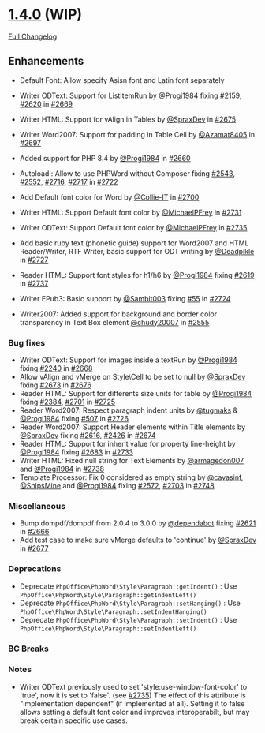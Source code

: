 # [1.4.0](https://github.com/PHPOffice/PHPWord/tree/1.4.0) (WIP)

[Full Changelog](https://github.com/PHPOffice/PHPWord/compare/1.3.0...1.4.0)

## Enhancements

- Default Font: Allow specify Asisn font and Latin font separately

- Writer ODText: Support for ListItemRun by [@Progi1984](https://github.com/Progi1984) fixing [#2159](https://github.com/PHPOffice/PHPWord/issues/2159), [#2620](https://github.com/PHPOffice/PHPWord/issues/2620) in [#2669](https://github.com/PHPOffice/PHPWord/pull/2669)
- Writer HTML: Support for vAlign in Tables by [@SpraxDev](https://github.com/SpraxDev) in [#2675](https://github.com/PHPOffice/PHPWord/pull/2675)
- Writer Word2007: Support for padding in Table Cell by [@Azamat8405](https://github.com/Azamat8405) in [#2697](https://github.com/PHPOffice/PHPWord/pull/2697)
- Added support for PHP 8.4 by [@Progi1984](https://github.com/Progi1984) in [#2660](https://github.com/PHPOffice/PHPWord/pull/2660)
- Autoload : Allow to use PHPWord without Composer fixing [#2543](https://github.com/PHPOffice/PHPWord/issues/2543), [#2552](https://github.com/PHPOffice/PHPWord/issues/2552), [#2716](https://github.com/PHPOffice/PHPWord/issues/2716), [#2717](https://github.com/PHPOffice/PHPWord/issues/2717) in [#2722](https://github.com/PHPOffice/PHPWord/pull/2722)
- Add Default font color for Word by [@Collie-IT](https://github.com/Collie-IT) in [#2700](https://github.com/PHPOffice/PHPWord/pull/2700)
- Writer HTML: Support Default font color by [@MichaelPFrey](https://github.com/MichaelPFrey) in [#2731](https://github.com/PHPOffice/PHPWord/pull/2731)
- Writer ODText: Support Default font color by [@MichaelPFrey](https://github.com/MichaelPFrey) in [#2735](https://github.com/PHPOffice/PHPWord/pull/2735)
- Add basic ruby text (phonetic guide) support for Word2007 and HTML Reader/Writer, RTF Writer, basic support for ODT writing by [@Deadpikle](https://github.com/Deadpikle) in [#2727](https://github.com/PHPOffice/PHPWord/pull/2727)
- Reader HTML: Support font styles for h1/h6 by [@Progi1984](https://github.com/Progi1984) fixing [#2619](https://github.com/PHPOffice/PHPWord/issues/2619) in [#2737](https://github.com/PHPOffice/PHPWord/pull/2737)
- Writer EPub3: Basic support by [@Sambit003](https://github.com/Sambit003) fixing [#55](https://github.com/PHPOffice/PHPWord/issues/55) in [#2724](https://github.com/PHPOffice/PHPWord/pull/2724)
- Writer2007: Added support for background and border color transparency in Text Box element [@chudy20007](https://github.com/Chudy20007) in [#2555](https://github.com/PHPOffice/PHPWord/pull/2555)

### Bug fixes

- Writer ODText: Support for images inside a textRun by [@Progi1984](https://github.com/Progi1984) fixing [#2240](https://github.com/PHPOffice/PHPWord/issues/2240) in [#2668](https://github.com/PHPOffice/PHPWord/pull/2668)
- Allow vAlign and vMerge on Style\Cell to be set to null by [@SpraxDev](https://github.com/SpraxDev) fixing [#2673](https://github.com/PHPOffice/PHPWord/issues/2673) in [#2676](https://github.com/PHPOffice/PHPWord/pull/2676)
- Reader HTML: Support for differents size units for table by [@Progi1984](https://github.com/Progi1984) fixing [#2384](https://github.com/PHPOffice/PHPWord/issues/2384), [#2701](https://github.com/PHPOffice/PHPWord/issues/2701) in [#2725](https://github.com/PHPOffice/PHPWord/pull/2725)
- Reader Word2007: Respect paragraph indent units by [@tugmaks](https://github.com/tugmaks) & [@Progi1984](https://github.com/Progi1984) fixing [#507](https://github.com/PHPOffice/PHPWord/issues/507) in [#2726](https://github.com/PHPOffice/PHPWord/pull/2726)
- Reader Word2007: Support Header elements within Title elements by [@SpraxDev](https://github.com/SpraxDev) fixing [#2616](https://github.com/PHPOffice/PHPWord/issues/2616), [#2426](https://github.com/PHPOffice/PHPWord/issues/2426) in [#2674](https://github.com/PHPOffice/PHPWord/pull/2674)
- Reader HTML: Support for inherit value for property line-height by [@Progi1984](https://github.com/Progi1984) fixing [#2683](https://github.com/PHPOffice/PHPWord/issues/2683) in [#2733](https://github.com/PHPOffice/PHPWord/pull/2733)
- Writer HTML: Fixed null string for Text Elements by [@armagedon007](https://github.com/armagedon007) and [@Progi1984](https://github.com/Progi1984) in [#2738](https://github.com/PHPOffice/PHPWord/pull/2738)
- Template Processor: Fix 0 considered as empty string by [@cavasinf](https://github.com/cavasinf), [@SnipsMine](https://github.com/SnipsMine) and [@Progi1984](https://github.com/Progi1984) fixing [#2572](https://github.com/PHPOffice/PHPWord/issues/2572), [#2703](https://github.com/PHPOffice/PHPWord/issues/2703) in [#2748](https://github.com/PHPOffice/PHPWord/pull/2748)

### Miscellaneous

- Bump dompdf/dompdf from 2.0.4 to 3.0.0 by [@dependabot](https://github.com/dependabot) fixing [#2621](https://github.com/PHPOffice/PHPWord/issues/2621) in [#2666](https://github.com/PHPOffice/PHPWord/pull/2666)
- Add test case to make sure vMerge defaults to 'continue' by [@SpraxDev](https://github.com/SpraxDev) in [#2677](https://github.com/PHPOffice/PHPWord/pull/2677)

### Deprecations
- Deprecate `PhpOffice\PhpWord\Style\Paragraph::getIndent()` : Use `PhpOffice\PhpWord\Style\Paragraph::getIndentLeft()`
- Deprecate `PhpOffice\PhpWord\Style\Paragraph::setHanging()` : Use `PhpOffice\PhpWord\Style\Paragraph::setIndentHanging()`
- Deprecate `PhpOffice\PhpWord\Style\Paragraph::setIndent()` : Use `PhpOffice\PhpWord\Style\Paragraph::setIndentLeft()`

### BC Breaks

### Notes
- Writer ODText previously used to set 'style:use-window-font-color' to 'true', now it is set to 'false'. (see [#2735](https://github.com/PHPOffice/PHPWord/pull/2735))
  The effect of this attribute is "implementation dependent" (if implemented at all).
  Setting it to false allows setting a default font color and improves interoperabilt,
  but may break certain specific use cases.
